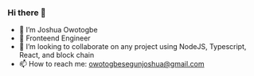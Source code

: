 ### Hi there 👋



- 🔭 I’m Joshua Owotogbe
- 🌱 Fronteend Engineer
- 👯 I’m looking to collaborate on any project using NodeJS, Typescript, React, and block chain
- 📫 How to reach me: owotogbesegunjoshua@gmail.com


